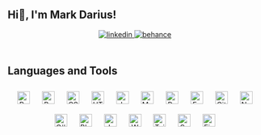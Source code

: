 ## Hi👋, I'm Mark Darius!  
  

<div align="center">
<a href="https://linkedin.com/in/mark-darius" target="_blank">
<img src=https://img.shields.io/badge/linkedin-%231E77B5.svg?&style=for-the-badge&logo=linkedin&logoColor=white alt=linkedin style="margin-bottom: 5px;" />
</a>
<a href="https://www.behance.net/dwarj" target="_blank">
<img src=https://img.shields.io/badge/behance-%23191919.svg?&style=for-the-badge&logo=behance&logoColor=white alt=behance style="margin-bottom: 5px;" />
</a>  
</div>  


<br/>  


## Languages and Tools  
<div align="center">  
<a href="https://reactjs.org/" target="_blank"><img style="margin: 10px" src="https://profilinator.rishav.dev/skills-assets/react-original-wordmark.svg" alt="React" height="25" /></a>  
<a href="https://getbootstrap.com/docs/3.4/javascript/" target="_blank"><img style="margin: 10px" src="https://profilinator.rishav.dev/skills-assets/bootstrap-plain.svg" alt="Bootstrap" height="25" /></a>  
<a href="https://www.w3schools.com/css/" target="_blank"><img style="margin: 10px" src="https://profilinator.rishav.dev/skills-assets/css3-original-wordmark.svg" alt="CSS3" height="25" /></a>  
<a href="https://en.wikipedia.org/wiki/HTML5" target="_blank"><img style="margin: 10px" src="https://profilinator.rishav.dev/skills-assets/html5-original-wordmark.svg" alt="HTML5" height="25" /></a>  
<a href="https://www.javascript.com/" target="_blank"><img style="margin: 10px" src="https://profilinator.rishav.dev/skills-assets/javascript-original.svg" alt="JavaScript" height="25" /></a>  
<a href="https://www.mysql.com/" target="_blank"><img style="margin: 10px" src="https://profilinator.rishav.dev/skills-assets/mysql-original-wordmark.svg" alt="MySQL" height="25" /></a>  
<a href="https://www.python.org/" target="_blank"><img style="margin: 10px" src="https://profilinator.rishav.dev/skills-assets/python-original.svg" alt="Python" height="25" /></a>  
<a href="https://expressjs.com/" target="_blank"><img style="margin: 10px" src="https://profilinator.rishav.dev/skills-assets/express-original-wordmark.svg" alt="Express.js" height="25" /></a>  
<a href="https://github.com/" target="_blank"><img style="margin: 10px" src="https://profilinator.rishav.dev/skills-assets/git-scm-icon.svg" alt="Git" height="25" /></a>  
<a href="https://nodejs.org/" target="_blank"><img style="margin: 10px" src="https://profilinator.rishav.dev/skills-assets/nodejs-original-wordmark.svg" alt="Node.js" height="25" /></a>  
<a href="https://docs.microsoft.com/en-us/dotnet/csharp/" target="_blank"><img style="margin: 10px" src="https://profilinator.rishav.dev/skills-assets/csharp-original.svg" alt="C#" height="25" /></a>  
<a href="https://www.blender.org/" target="_blank"><img style="margin: 10px" src="https://profilinator.rishav.dev/skills-assets/blender_community_badge_white.svg" alt="Blender" height="25" /></a>  
<a href="https://www.java.com/" target="_blank"><img style="margin: 10px" src="https://profilinator.rishav.dev/skills-assets/java-original-wordmark.svg" alt="Java" height="25" /></a>  
<a href="https://webpack.js.org/" target="_blank"><img style="margin: 10px" src="https://profilinator.rishav.dev/skills-assets/webpack-original.svg" alt="Webpack" height="25" /></a>  
<a href="https://www.tailwindcss.com/" target="_blank"><img style="margin: 10px" src="https://profilinator.rishav.dev/skills-assets/tailwindcss.svg" alt="Tailwind CSS" height="25" /></a>  
<a href="https://sass-lang.com/" target="_blank"><img style="margin: 10px" src="https://profilinator.rishav.dev/skills-assets/sass-original.svg" alt="Sass" height="25" /></a>  
<a href="https://www.figma.com/" target="_blank"><img style="margin: 10px" src="https://profilinator.rishav.dev/skills-assets/figma-icon.svg" alt="Figma" height="25" /></a>  
</div>  
